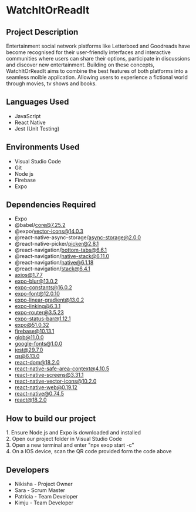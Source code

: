 # WatchItOrReadIt

<h2>Project Description</h2>
Entertainment social network platforms like Letterboxd and Goodreads have become recognised for their user-friendly interfaces and interactive communities where users can share their options, participate in discussions and discover new entertainment. Building on these concepts, WatchItOrReadIt aims to combine the best features of both platforms into a seamless moible application. Allowing users to experience a fictional world through movies, tv shows and books. 
<br />


<h2>Languages Used</h2>

- JavaScript
- React Native
- Jest (Unit Testing)

<h2>Environments Used</h2>

- Visual Studio Code
- Git
- Node js
- Firebase
- Expo

<h2>Dependencies Required</h2>

- Expo
- @babel/core@7.25.2
- @expo/vector-icons@14.0.3
- @react-native-async-storage/async-storage@2.0.0
- @react-native-picker/picker@2.8.1
- @react-navigation/bottom-tabs@6.6.1
- @react-navigation/native-stack@6.11.0
- @react-navigation/native@6.1.18
- @react-navigation/stack@6.4.1
- axios@1.7.7
- expo-blur@13.0.2
- expo-constants@16.0.2
- expo-font@12.0.10
- expo-linear-gradient@13.0.2
- expo-linking@6.3.1
- expo-router@3.5.23
- expo-status-bar@1.12.1
- expo@51.0.32
- firebase@10.13.1
- glob@11.0.0
- google-fonts@1.0.0
- jest@29.7.0
- qs@6.13.0
- react-dom@18.2.0
- react-native-safe-area-context@4.10.5
- react-native-screens@3.31.1
- react-native-vector-icons@10.2.0
- react-native-web@0.19.12
- react-native@0.74.5
- react@18.2.0

<h2>How to build our project</h2>
1. Ensure Node.js and Expo is downloaded and installed<br />
2. Open our project folder in Visual Studio Code<br />
3. Open a new terminal and enter "npx exop start -c"<br />
4. On a IOS device, scan the QR code provided form the code above<br />

<h2>Developers</h2>

- Nikisha - Project Owner
- Sara - Scrum Master
- Patricia - Team Developer
- Kimju - Team Developer

<!--
 ```diff
- text in red
+ text in green
! text in orange
# text in gray
@@ text in purple (and bold)@@
```
--!>
